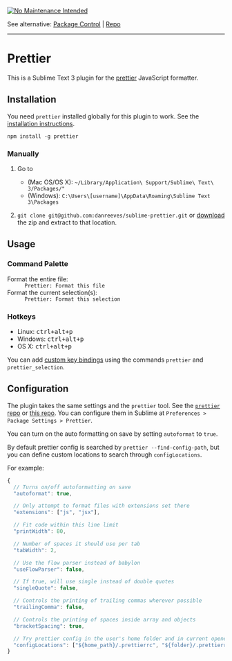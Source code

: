 [![No Maintenance Intended](http://unmaintained.tech/badge.svg)](http://unmaintained.tech/)

See alternative: [Package Control](https://packagecontrol.io/packages/JsPrettier) | [Repo](https://github.com/jonlabelle/SublimeJsPrettier)
___

# Prettier

This is a Sublime Text 3 plugin for the [prettier](https://github.com/prettier/prettier) JavaScript formatter.

## Installation

You need `prettier` installed globally for this plugin to work. See the [installation instructions](https://prettier.io/docs/en/install.html).

`npm install -g prettier`

### Manually

1. Go to
    * (Mac OS/OS X): `~/Library/Application\ Support/Sublime\ Text\ 3/Packages/"`
    * (Windows): `C:\Users\[username]\AppData\Roaming\Sublime Text 3\Packages`

2. `git clone git@github.com:danreeves/sublime-prettier.git` or [download](https://github.com/danreeves/sublime-prettier/archive/master.zip) the zip and extract to that location.

## Usage

### Command Palette

<dl>
    <dt>Format the entire file:</dt>
    <dd><code>Prettier: Format this file</code></dd>
    <dt>Format the current selection(s):</dt>
    <dd><code>Prettier: Format this selection</code></dd>
</dl>

### Hotkeys

- Linux: <kbd>ctrl+alt+p</kbd>
- Windows: <kbd>ctrl+alt+p</kbd>
- OS X: <kbd>ctrl+alt+p</kbd>

You can add [custom key bindings](https://www.sublimetext.com/docs/3/settings.html) using the commands `prettier` and `prettier_selection`.

## Configuration

The plugin takes the same settings and the `prettier` tool. See the [`prettier` repo](https://github.com/prettier/prettier/blob/master/docs/options.md) or [this repo](https://github.com/danreeves/sublime-prettier/blob/master/Prettier.sublime-settings). You can configure them in Sublime at `Preferences > Package Settings > Prettier`.

You can turn on the auto formatting on save by setting `autoformat` to `true`.

By default prettier config is searched by `prettier --find-config-path`, but you can define custom locations to search through `configLocations`.

For example:

```js
{
  // Turns on/off autoformatting on save
  "autoformat": true,

  // Only attempt to format files with extensions set there
  "extensions": ["js", "jsx"],

  // Fit code within this line limit
  "printWidth": 80,

  // Number of spaces it should use per tab
  "tabWidth": 2,

  // Use the flow parser instead of babylon
  "useFlowParser": false,

  // If true, will use single instead of double quotes
  "singleQuote": false,

  // Controls the printing of trailing commas wherever possible
  "trailingComma": false,

  // Controls the printing of spaces inside array and objects
  "bracketSpacing": true,

  // Try prettier config in the user's home folder and in current opened folder
  "configLocations": ["${home_path}/.prettierrc", "${folder}/.prettierrc"]
}
```
